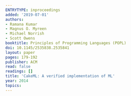 ```yaml
---
ENTRYTYPE: inproceedings
added: '2019-07-01'
authors:
- Ramana Kumar
- Magnus O. Myreen
- Michael Norrish
- Scott Owens
booktitle: Principles of Programming Languages (POPL)
doi: 10.1145/2535838.2535841
layout: paper
pages: 179-192
publisher: ACM
read: false
readings: []
title: 'CakeML: A verified implementation of ML'
year: 2014
topics:
---
```

